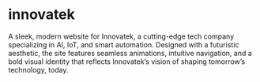 # innovatek
A sleek, modern website for Innovatek, a cutting-edge tech company specializing in AI, IoT, and smart automation. Designed with a futuristic aesthetic, the site features seamless animations, intuitive navigation, and a bold visual identity that reflects Innovatek’s vision of shaping tomorrow’s technology, today.
